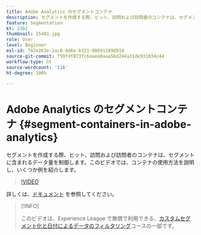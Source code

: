 ```yaml
---
title: Adobe Analytics のセグメントコンテナ
description: セグメントを作成する際、ヒット、訪問および訪問者のコンテナは、セグメントに含まれるデータ量を制御します。このビデオでは、コンテナの使用方法を説明し、いくつか例を紹介します。
feature: Segmentation
kt: 2301
thumbnail: 25401.jpg
role: User
level: Beginner
exl-id: 742e263e-2ac0-4d6e-b321-90691189d914
source-git-commit: f59fdf873fc6aaee8aaa5bd244a31de931034c44
workflow-type: ht
source-wordcount: '116'
ht-degree: 100%

---
```


# Adobe Analytics のセグメントコンテナ {#segment-containers-in-adobe-analytics}

セグメントを作成する際、ヒット、訪問および訪問者のコンテナは、セグメントに含まれるデータ量を制御します。このビデオでは、コンテナの使用方法を説明し、いくつか例を紹介します。

>[!VIDEO](https://video.tv.adobe.com/v/25401/?quality=12)

詳しくは、[ドキュメント](https://experienceleague.adobe.com/docs/analytics/components/segmentation/seg-overview.html?lang=ja) を参照してください。

>[!INFO]
>
> このビデオは、Experience League で無償で利用できる、[カスタムセグメント化と日付によるデータのフィルタリング](https://experienceleague.adobe.com/?recommended=Analytics-U-1-2021.1.filterdata&amp;lang=ja)コースの一部です。
